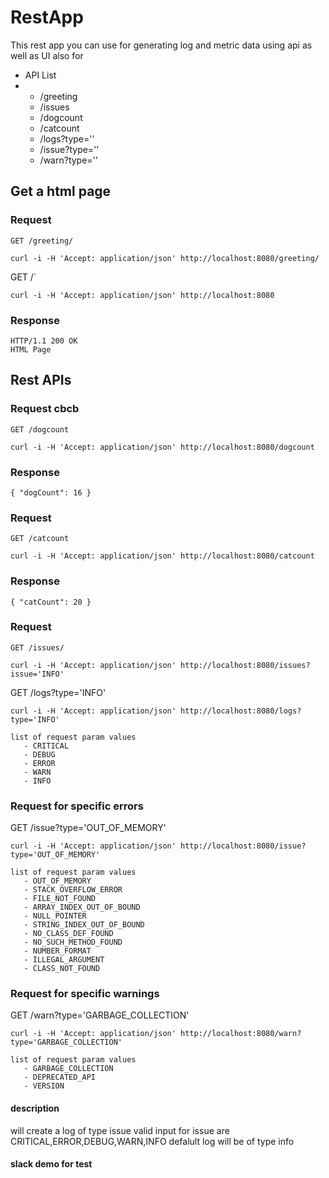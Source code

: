 # RestApp
This rest app you can use for generating log and metric data using api as well as UI also for
* API List  
*               
  - /greeting  
  - /issues 
  - /dogcount
  - /catcount
  - /logs?type=''
  - /issue?type=''
  - /warn?type='' 
    
## Get a html page
    
### Request  
  
`GET /greeting/`

    curl -i -H 'Accept: application/json' http://localhost:8080/greeting/
    
 GET /`

    curl -i -H 'Accept: application/json' http://localhost:8080
    
### Response
    HTTP/1.1 200 OK
    HTML Page 
## Rest APIs
### Request  cbcb
`GET /dogcount`

    curl -i -H 'Accept: application/json' http://localhost:8080/dogcount

### Response  

    { "dogCount": 16 }

### Request

`GET /catcount`

    curl -i -H 'Accept: application/json' http://localhost:8080/catcount

### Response

    { "catCount": 20 }

### Request  

`GET /issues/`

    curl -i -H 'Accept: application/json' http://localhost:8080/issues?issue='INFO'
    
 GET /logs?type='INFO'

    curl -i -H 'Accept: application/json' http://localhost:8080/logs?type='INFO'
    
    list of request param values 
       - CRITICAL
       - DEBUG
       - ERROR
       - WARN
       - INFO
       
### Request for specific errors 
    
 GET /issue?type='OUT_OF_MEMORY'

    curl -i -H 'Accept: application/json' http://localhost:8080/issue?type='OUT_OF_MEMORY'
    
    list of request param values 
       - OUT_OF_MEMORY
       - STACK_OVERFLOW_ERROR
       - FILE_NOT_FOUND
       - ARRAY_INDEX_OUT_OF_BOUND
       - NULL_POINTER
       - STRING_INDEX_OUT_OF_BOUND
       - NO_CLASS_DEF_FOUND
       - NO_SUCH_METHOD_FOUND
       - NUMBER_FORMAT
       - ILLEGAL_ARGUMENT 
       - CLASS_NOT_FOUND
       
 ### Request for specific warnings
    
 GET /warn?type='GARBAGE_COLLECTION'

    curl -i -H 'Accept: application/json' http://localhost:8080/warn?type='GARBAGE_COLLECTION'
    
    list of request param values 
       - GARBAGE_COLLECTION
       - DEPRECATED_API
       - VERSION
       
       

#### description
will create a log of type issue 
valid input for issue are CRITICAL,ERROR,DEBUG,WARN,INFO
defalult log will be of type info

#### slack demo for test
